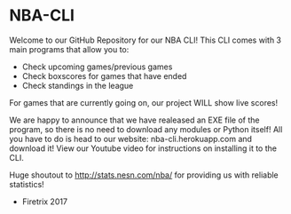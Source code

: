 # NBA-CLI

Welcome to our GitHub Repository for our NBA CLI! This CLI comes with 3 main programs that allow you to:
  - Check upcoming games/previous games
  - Check boxscores for games that have ended
  - Check standings in the league

For games that are currently going on, our project WILL show live scores!

We are happy to announce that we have realeased an EXE file of the program, so there is no need to download any modules or Python itself! All you have to do is head to our website: nba-cli.herokuapp.com and download it! View our Youtube video for instructions on installing it to the CLI.

Huge shoutout to http://stats.nesn.com/nba/ for providing us with reliable statistics!
- Firetrix 2017
